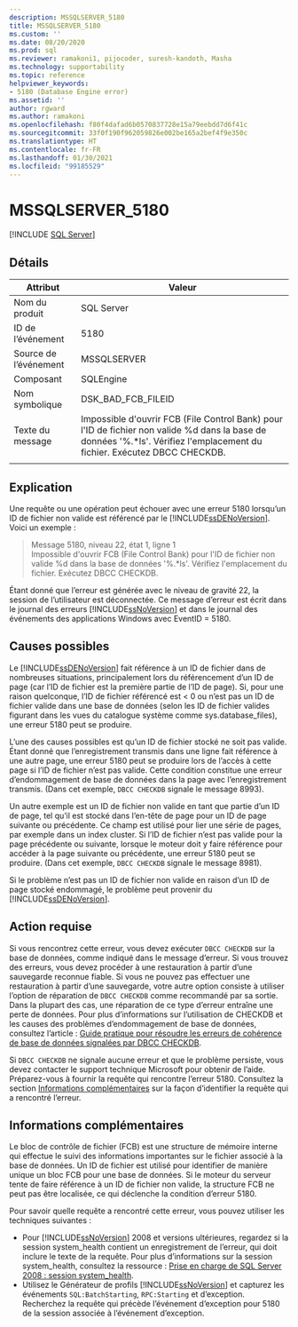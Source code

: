 ```yaml
---
description: MSSQLSERVER_5180
title: MSSQLSERVER_5180
ms.custom: ''
ms.date: 08/20/2020
ms.prod: sql
ms.reviewer: ramakoni1, pijocoder, suresh-kandoth, Masha
ms.technology: supportability
ms.topic: reference
helpviewer_keywords:
- 5180 (Database Engine error)
ms.assetid: ''
author: rgward
ms.author: ramakoni
ms.openlocfilehash: f80f4dafad6b0570837728e15a79eebdd7d6f41c
ms.sourcegitcommit: 33f0f190f962059826e002be165a2bef4f9e350c
ms.translationtype: HT
ms.contentlocale: fr-FR
ms.lasthandoff: 01/30/2021
ms.locfileid: "99185529"
---
```

# <a name="mssqlserver_5180"></a>MSSQLSERVER_5180
 [!INCLUDE [SQL Server](../../includes/applies-to-version/sqlserver.md)]

## <a name="details"></a>Détails

|Attribut|Valeur|
|---|---|
|Nom du produit|SQL Server|
|ID de l’événement|5180|
|Source de l’événement|MSSQLSERVER|
|Composant|SQLEngine|
|Nom symbolique|DSK_BAD_FCB_FILEID|
|Texte du message|Impossible d'ouvrir FCB (File Control Bank) pour l'ID de fichier non valide %d dans la base de données '%.*ls'. Vérifiez l'emplacement du fichier. Exécutez DBCC CHECKDB.|
||

## <a name="explanation"></a>Explication

Une requête ou une opération peut échouer avec une erreur 5180 lorsqu’un ID de fichier non valide est référencé par le [!INCLUDE[ssDENoVersion](../../includes/ssdenoversion_md.md)]. Voici un exemple :

> Message 5180, niveau 22, état 1, ligne 1  
Impossible d'ouvrir FCB (File Control Bank) pour l'ID de fichier non valide %d dans la base de données '%.*ls'. Vérifiez l'emplacement du fichier. Exécutez DBCC CHECKDB.

Étant donné que l’erreur est générée avec le niveau de gravité 22, la session de l’utilisateur est déconnectée. Ce message d’erreur est écrit dans le journal des erreurs [!INCLUDE[ssNoVersion](../../includes/ssnoversion-md.md)] et dans le journal des événements des applications Windows avec EventID = 5180.

## <a name="possible-causes"></a>Causes possibles

Le [!INCLUDE[ssDENoVersion](../../includes/ssdenoversion-md.md)] fait référence à un ID de fichier dans de nombreuses situations, principalement lors du référencement d’un ID de page (car l’ID de fichier est la première partie de l’ID de page). Si, pour une raison quelconque, l’ID de fichier référencé est < 0 ou n’est pas un ID de fichier valide dans une base de données (selon les ID de fichier valides figurant dans les vues du catalogue système comme sys.database_files), une erreur 5180 peut se produire.

L’une des causes possibles est qu’un ID de fichier stocké ne soit pas valide. Étant donné que l’enregistrement transmis dans une ligne fait référence à une autre page, une erreur 5180 peut se produire lors de l’accès à cette page si l’ID de fichier n’est pas valide. Cette condition constitue une erreur d’endommagement de base de données dans la page avec l’enregistrement transmis. (Dans cet exemple, `DBCC CHECKDB` signale le message 8993).

Un autre exemple est un ID de fichier non valide en tant que partie d’un ID de page, tel qu’il est stocké dans l’en-tête de page pour un ID de page suivante ou précédente. Ce champ est utilisé pour lier une série de pages, par exemple dans un index cluster. Si l’ID de fichier n’est pas valide pour la page précédente ou suivante, lorsque le moteur doit y faire référence pour accéder à la page suivante ou précédente, une erreur 5180 peut se produire. (Dans cet exemple, `DBCC CHECKDB` signale le message 8981).

Si le problème n’est pas un ID de fichier non valide en raison d’un ID de page stocké endommagé, le problème peut provenir du [!INCLUDE[ssDENoVersion](../../includes/ssdenoversion-md.md)].

## <a name="user-action"></a>Action requise

Si vous rencontrez cette erreur, vous devez exécuter `DBCC CHECKDB` sur la base de données, comme indiqué dans le message d’erreur. Si vous trouvez des erreurs, vous devez procéder à une restauration à partir d’une sauvegarde reconnue fiable. Si vous ne pouvez pas effectuer une restauration à partir d’une sauvegarde, votre autre option consiste à utiliser l’option de réparation de `DBCC CHECKDB` comme recommandé par sa sortie. Dans la plupart des cas, une réparation de ce type d’erreur entraîne une perte de données. Pour plus d’informations sur l’utilisation de CHECKDB et les causes des problèmes d’endommagement de base de données, consultez l’article : [Guide pratique pour résoudre les erreurs de cohérence de base de données signalées par DBCC CHECKDB](https://support.microsoft.com/kb/2015748).

Si `DBCC CHECKDB` ne signale aucune erreur et que le problème persiste, vous devez contacter le support technique Microsoft pour obtenir de l’aide. Préparez-vous à fournir la requête qui rencontre l’erreur 5180. Consultez la section [Informations complémentaires](#more-information) sur la façon d’identifier la requête qui a rencontré l’erreur.

## <a name="more-information"></a>Informations complémentaires

Le bloc de contrôle de fichier (FCB) est une structure de mémoire interne qui effectue le suivi des informations importantes sur le fichier associé à la base de données. Un ID de fichier est utilisé pour identifier de manière unique un bloc FCB pour une base de données. Si le moteur du serveur tente de faire référence à un ID de fichier non valide, la structure FCB ne peut pas être localisée, ce qui déclenche la condition d’erreur 5180.

Pour savoir quelle requête a rencontré cette erreur, vous pouvez utiliser les techniques suivantes :

- Pour [!INCLUDE[ssNoVersion](../../includes/ssnoversion-md.md)] 2008 et versions ultérieures, regardez si la session system_health contient un enregistrement de l’erreur, qui doit inclure le texte de la requête. Pour plus d’informations sur la session system_health, consultez la ressource : [Prise en charge de SQL Server 2008 : session system_health](https://techcommunity.microsoft.com/t5/sql-server-support/supporting-sql-server-2008-the-system-health-session/ba-p/315509).
- Utilisez le Générateur de profils [!INCLUDE[ssNoVersion](../../includes/ssnoversion-md.md)] et capturez les événements `SQL:BatchStarting`, `RPC:Starting` et d’exception. Recherchez la requête qui précède l’événement d’exception pour 5180 de la session associée à l’événement d’exception.
